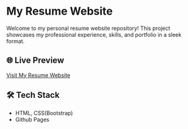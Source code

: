 # My Resume Website

Welcome to my personal resume website repository! This project showcases my professional experience, skills, and portfolio in a sleek format.

## 🌐 Live Preview
[Visit My Resume Website](https://souvik8426.github.io/Resume/)

## 🛠 Tech Stack
- HTML, CSS(Bootstrap)
- Github Pages
